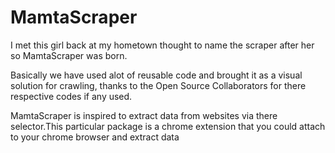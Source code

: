 # MamtaScraper

I met this girl back at my hometown thought to name the scraper after her so MamtaScraper was born.

Basically we have used alot of reusable code and brought it as a visual solution for crawling, thanks to the Open Source Collaborators for there respective codes if any used.

MamtaScraper is inspired to extract data from websites via there selector.This particular package is a chrome extension that you could attach to your chrome browser and extract data
